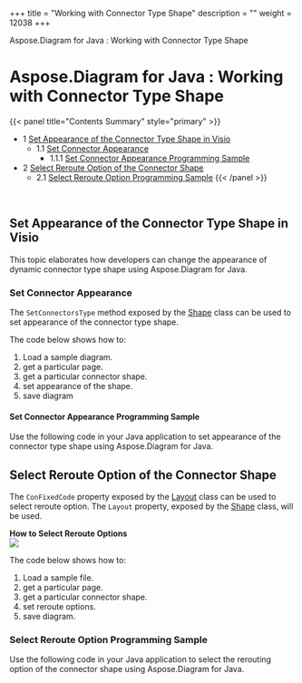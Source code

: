 +++
title = "Working with Connector Type Shape" 
description = "" 
weight = 12038 
+++

Aspose.Diagram for Java : Working with Connector Type Shape  

# Aspose.Diagram for Java : Working with Connector Type Shape


{{< panel title="Contents Summary" style="primary" >}}
*   1 [Set Appearance of the Connector Type Shape in Visio](#WorkingwithConnectorTypeShape-SetAppearanceoftheConnectorTypeShapeinVisio)
    *   1.1 [Set Connector Appearance](#WorkingwithConnectorTypeShape-SetConnectorAppearance)
        *   1.1.1 [Set Connector Appearance Programming Sample](#WorkingwithConnectorTypeShape-SetConnectorAppearanceProgrammingSample)
*   2 [Select Reroute Option of the Connector Shape](#WorkingwithConnectorTypeShape-SelectRerouteOptionoftheConnectorShape)
    *   2.1 [Select Reroute Option Programming Sample](#WorkingwithConnectorTypeShape-SelectRerouteOptionProgrammingSample)
{{< /panel >}}
 

 

## Set Appearance of the Connector Type Shape in Visio

This topic elaborates how developers can change the appearance of dynamic connector type shape using Aspose.Diagram for Java.

### Set Connector Appearance

The `SetConnectorsType` method exposed by the [Shape](http://www.aspose.com/api/java/diagram/com.aspose.diagram/classes/shape) class can be used to set appearance of the connector type shape.

The code below shows how to:

1.  Load a sample diagram.
2.  get a particular page.
3.  get a particular connector shape.
4.  set appearance of the shape.
5.  save diagram

#### Set Connector Appearance Programming Sample

Use the following code in your Java application to set appearance of the connector type shape using Aspose.Diagram for Java.

## Select Reroute Option of the Connector Shape

The `ConFixedCode` property exposed by the [Layout](http://www.aspose.com/api/java/diagram/com.aspose.diagram/classes/layout) class can be used to select reroute option. The `Layout` property, exposed by the [Shape](http://www.aspose.com/api/java/diagram/com.aspose.diagram/classes/shape) class, will be used.

**How to Select Reroute Options**  
![](http://i.imgur.com/1O70sSA.png)

The code below shows how to:

1.  Load a sample file.
2.  get a particular page.
3.  get a particular connector shape.
4.  set reroute options.
5.  save diagram.

### Select Reroute Option Programming Sample

Use the following code in your Java application to select the rerouting option of the connector shape using Aspose.Diagram for Java.

